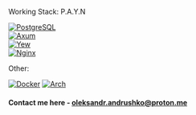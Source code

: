 Working Stack: P.A.Y.N

[![PostgreSQL](https://img.shields.io/badge/database-postgresql-blue?style=for-the-badge&logo=postgresql)](https://www.postgresql.org/) \
[![Axum](https://img.shields.io/badge/backend-axum-black?style=for-the-badge&logo=rust)](https://github.com/tokio-rs/axum) \
[![Yew](https://img.shields.io/badge/frontend-yew-yellow?style=for-the-badge&logo=rust)](https://yew.rs/) \
[![Nginx](https://img.shields.io/badge/proxy&balancer-nginx-green?style=for-the-badge&logo=nginx)](https://archlinux.org/)

Other:

[![Docker](https://img.shields.io/badge/docker-blue?style=for-the-badge&logo=docker)](https://archlinux.org/)
[![Arch](https://img.shields.io/badge/arch-pink?style=for-the-badge&logo=arch-linux)](https://archlinux.org/)

#### Contact me here - oleksandr.andrushko@proton.me
